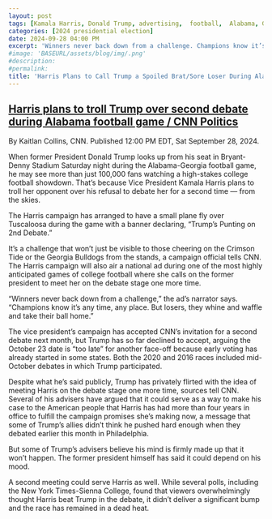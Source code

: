```yaml
---
layout: post
tags: [Kamala Harris, Donald Trump, advertising,  football,  Alabama, Georgia, politics]
categories: [2024 presidential election]
date: 2024-09-28 04:00 PM
excerpt: 'Winners never back down from a challenge. Champions know it’s any time, any place. But losers, they whine and waffle and take their ball home'
#image: 'BASEURL/assets/blog/img/.png'
#description:
#permalink:
title: 'Harris Plans to Call Trump a Spoiled Brat/Sore Loser During Alabama/Georgia Game'
---
```


## [Harris plans to troll Trump over second debate during Alabama football game / CNN Politics](https://www.cnn.com/2024/09/28/politics/harris-trump-alabama-football-game/index.html)

By Kaitlan Collins, CNN. Published 12:00 PM EDT, Sat September 28, 2024.

When former President Donald Trump looks up from his seat in Bryant-Denny Stadium Saturday night during the Alabama-Georgia football game, he may see more than just 100,000 fans watching a high-stakes college football showdown. That’s because Vice President Kamala Harris plans to troll her opponent over his refusal to debate her for a second time — from the skies.

The Harris campaign has arranged to have a small plane fly over Tuscaloosa during the game with a banner declaring, “Trump’s Punting on 2nd Debate.”

It’s a challenge that won’t just be visible to those cheering on the Crimson Tide or the Georgia Bulldogs from the stands, a campaign official tells CNN. The Harris campaign will also air a national ad during one of the most highly anticipated games of college football where she calls on the former president to meet her on the debate stage one more time.

“Winners never back down from a challenge,” the ad’s narrator says. “Champions know it’s any time, any place. But losers, they whine and waffle and take their ball home.”

The vice president’s campaign has accepted CNN’s invitation for a second debate next month, but Trump has so far declined to accept, arguing the October 23 date is “too late” for another face-off because early voting has already started in some states. Both the 2020 and 2016 races included mid-October debates in which Trump participated.

Despite what he’s said publicly, Trump has privately flirted with the idea of meeting Harris on the debate stage one more time, sources tell CNN. Several of his advisers have argued that it could serve as a way to make his case to the American people that Harris has had more than four years in office to fulfill the campaign promises she’s making now, a message that some of Trump’s allies didn’t think he pushed hard enough when they debated earlier this month in Philadelphia.

But some of Trump’s advisers believe his mind is firmly made up that it won’t happen. The former president himself has said it could depend on his mood.

A second meeting could serve Harris as well. While several polls, including the New York Times-Sienna College, found that viewers overwhelmingly thought Harris beat Trump in the debate, it didn’t deliver a significant bump and the race has remained in a dead heat.

